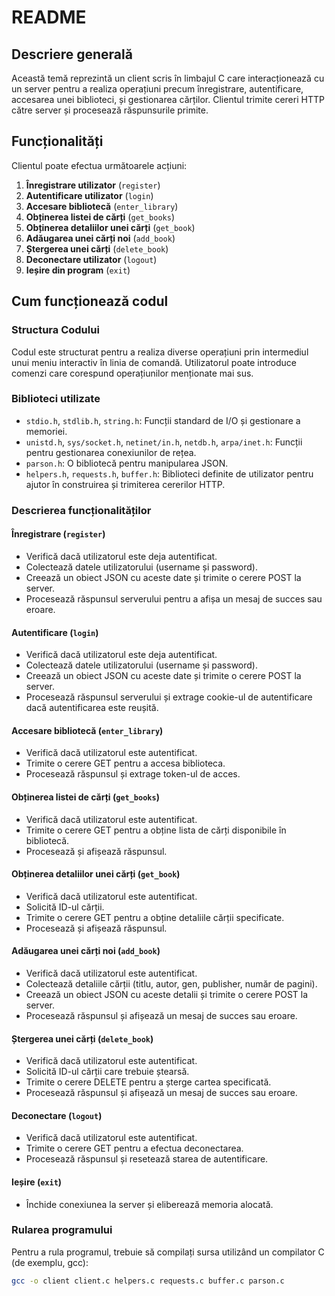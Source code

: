 # README

## Descriere generală

Această temă reprezintă un client scris în limbajul C care interacționează cu un server pentru a realiza operațiuni precum înregistrare, autentificare, accesarea unei biblioteci, și gestionarea cărților. Clientul trimite cereri HTTP către server și procesează răspunsurile primite.

## Funcționalități

Clientul poate efectua următoarele acțiuni:

1. **Înregistrare utilizator** (`register`)
2. **Autentificare utilizator** (`login`)
3. **Accesare bibliotecă** (`enter_library`)
4. **Obținerea listei de cărți** (`get_books`)
5. **Obținerea detaliilor unei cărți** (`get_book`)
6. **Adăugarea unei cărți noi** (`add_book`)
7. **Ștergerea unei cărți** (`delete_book`)
8. **Deconectare utilizator** (`logout`)
9. **Ieșire din program** (`exit`)

## Cum funcționează codul

### Structura Codului

Codul este structurat pentru a realiza diverse operațiuni prin intermediul unui meniu interactiv în linia de comandă. Utilizatorul poate introduce comenzi care corespund operațiunilor menționate mai sus.

### Biblioteci utilizate

- `stdio.h`, `stdlib.h`, `string.h`: Funcții standard de I/O și gestionare a memoriei.
- `unistd.h`, `sys/socket.h`, `netinet/in.h`, `netdb.h`, `arpa/inet.h`: Funcții pentru gestionarea conexiunilor de rețea.
- `parson.h`: O bibliotecă pentru manipularea JSON.
- `helpers.h`, `requests.h`, `buffer.h`: Biblioteci definite de utilizator pentru ajutor în construirea și trimiterea cererilor HTTP.

### Descrierea funcționalităților

#### Înregistrare (`register`)

- Verifică dacă utilizatorul este deja autentificat.
- Colectează datele utilizatorului (username și password).
- Creează un obiect JSON cu aceste date și trimite o cerere POST la server.
- Procesează răspunsul serverului pentru a afișa un mesaj de succes sau eroare.

#### Autentificare (`login`)

- Verifică dacă utilizatorul este deja autentificat.
- Colectează datele utilizatorului (username și password).
- Creează un obiect JSON cu aceste date și trimite o cerere POST la server.
- Procesează răspunsul serverului și extrage cookie-ul de autentificare dacă autentificarea este reușită.

#### Accesare bibliotecă (`enter_library`)

- Verifică dacă utilizatorul este autentificat.
- Trimite o cerere GET pentru a accesa biblioteca.
- Procesează răspunsul și extrage token-ul de acces.

#### Obținerea listei de cărți (`get_books`)

- Verifică dacă utilizatorul este autentificat.
- Trimite o cerere GET pentru a obține lista de cărți disponibile în bibliotecă.
- Procesează și afișează răspunsul.

#### Obținerea detaliilor unei cărți (`get_book`)

- Verifică dacă utilizatorul este autentificat.
- Solicită ID-ul cărții.
- Trimite o cerere GET pentru a obține detaliile cărții specificate.
- Procesează și afișează răspunsul.

#### Adăugarea unei cărți noi (`add_book`)

- Verifică dacă utilizatorul este autentificat.
- Colectează detaliile cărții (titlu, autor, gen, publisher, număr de pagini).
- Creează un obiect JSON cu aceste detalii și trimite o cerere POST la server.
- Procesează răspunsul și afișează un mesaj de succes sau eroare.

#### Ștergerea unei cărți (`delete_book`)

- Verifică dacă utilizatorul este autentificat.
- Solicită ID-ul cărții care trebuie ștearsă.
- Trimite o cerere DELETE pentru a șterge cartea specificată.
- Procesează răspunsul și afișează un mesaj de succes sau eroare.

#### Deconectare (`logout`)

- Verifică dacă utilizatorul este autentificat.
- Trimite o cerere GET pentru a efectua deconectarea.
- Procesează răspunsul și resetează starea de autentificare.

#### Ieșire (`exit`)

- Închide conexiunea la server și eliberează memoria alocată.

### Rularea programului

Pentru a rula programul, trebuie să compilați sursa utilizând un compilator C (de exemplu, gcc):

```bash
gcc -o client client.c helpers.c requests.c buffer.c parson.c
```